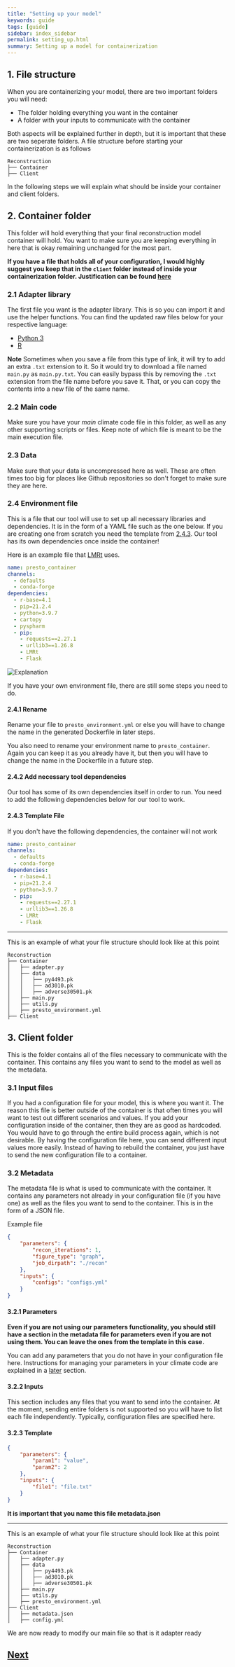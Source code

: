 ```yaml
---
title: "Setting up your model"
keywords: guide
tags: [guide]
sidebar: index_sidebar
permalink: setting_up.html
summary: Setting up a model for containerization
---
```



## 1. File structure
When you are containerizing your model, there are two important folders you will need:
* The folder holding everything you want in the container
* A folder with your inputs to communicate with the container

Both aspects will be explained further in depth, but it is important that these are two seperate folders. A file structure before starting your containerization is as follows

```
Reconstruction
├── Container
├── Client
```

In the following steps we will explain what should be inside your container and client folders.

## 2. Container folder
This folder will hold everything that your final reconstruction model container will hold. You want to make sure you are keeping everything in here that is okay remaining unchanged for the most part.

**If you have a file that holds all of your configuration, I would highly suggest you keep that in the `client` folder instead of inside your containerization folder. Justification can be found [here](https://fossilizedcontainers.github.io/fossilized-controller/setting_up.html#31-input-files)**

### 2.1 Adapter library
The first file you want is the adapter library. This is so you can import it and use the helper functions. You can find the updated raw files below for your respective language:
* [Python 3](https://raw.githubusercontent.com/FossilizedContainers/fossilized-controller/trunk/python-adapter/adapter.py)
* [R](https://raw.githubusercontent.com/FossilizedContainers/fossilized-controller/trunk/r-adapter/adapter.R)

**Note**
Sometimes when you save a file from this type of link, it will try to add an extra `.txt` extension to it. So it would try to download a file named `main.py` as `main.py.txt`. You can easily bypass this by removing the `.txt` extension from the file name before you save it. That, or you can copy the contents into a new file of the same name.

### 2.2 Main code
Make sure you have your *main* climate code file in this folder, as well as any other supporting scripts or files. Keep note of which file is meant to be the main execution file.

### 2.3 Data
Make sure that your data is uncompressed here as well. These are often times too big for places like Github repositories so don't forget to make sure they are here.

### 2.4 Environment file
This is a file that our tool will use to set up all necessary libraries and dependencies. It is in the form of a YAML file such as the one below. If you are creating one from scratch you need the template from [2.4.3](https://fossilizedcontainers.github.io/fossilized-controller/setting_up.html#243-template-file). Our tool has its own dependencies once inside the container!

Here is an example file that [LMRt](https://fossilizedcontainers.github.io/fossilized-controller/gathering_files.html) uses.
```yml
name: presto_container
channels:
  - defaults
  - conda-forge
dependencies:
  - r-base=4.1
  - pip=21.2.4
  - python=3.9.7
  - cartopy
  - pyspharm
  - pip:
    - requests==2.27.1
    - urllib3==1.26.8
    - LMRt
    - Flask
```

![Explanation](images/env_example.png)

If you have your own environment file, there are still some steps you need to do.

#### 2.4.1 Rename
Rename your file to `presto_environment.yml` or else you will have to change the name in the generated Dockerfile in later steps.

You also need to rename your environment name to `presto_container`. Again you can keep it as you already have it, but then you will have to change the name in the Dockerfile in a future step.

#### 2.4.2 Add necessary tool dependencies
Our tool has some of its own dependencies itself in order to run. You need to add the following dependencies below for our tool to work.

#### 2.4.3 Template File
If you don't have the following dependencies, the container will not work
```yaml
name: presto_container
channels:
  - defaults
  - conda-forge
dependencies:
  - r-base=4.1
  - pip=21.2.4
  - python=3.9.7
  - pip:
    - requests==2.27.1
    - urllib3==1.26.8
    - LMRt
    - Flask
```

---
This is an example of what your file structure should look like at this point
```
Reconstruction
├── Container
│   ├── adapter.py
│   ├── data
│   │   ├── py4493.pk
│   │   ├── ad3010.pk
│   │   ├── adverse30501.pk
│   ├── main.py
│   ├── utils.py
│   ├── presto_environment.yml
├── Client
```

## 3. Client folder
This is the folder contains all of the files necessary to communicate with the container. This contains any files you want to send to the model as well as the metadata.

### 3.1 Input files
If you had a configuration file for your model, this is where you want it. The reason this file is better outside of the container is that often times you will want to test out different scenarios and values. If you add your configuration inside of the container, then they are as good as hardcoded. You would have to go through the entire build process again, which is not desirable. By having the configuration file here, you can send different input values more easily. Instead of having to rebuild the container, you just have to send the new configuration file to a container.

### 3.2 Metadata
The metadata file is what is used to communicate with the container. It contains any parameters not already in your configuration file (if you have one) as well as the files you want to send to the container. This is in the form of a JSON file.

Example file
```json
{
    "parameters": {
        "recon_iterations": 1,
        "figure_type": "graph",
        "job_dirpath": "./recon"
    },
    "inputs": {
        "configs": "configs.yml"
    }
}
```

#### 3.2.1 Parameters
**Even if you are not using our parameters functionality, you should still have a section in the metadata file for parameters even if you are not using them. You can leave the ones from the template in this case.**

You can add any parameters that you do not have in your configuration file here. Instructions for managing your parameters in your climate code are explained in a [later](https://fossilizedcontainers.github.io/fossilized-controller/adding_adapter.html#3-getting-parameters) section.

#### 3.2.2 Inputs
This section includes any files that you want to send into the container. At the moment, sending entire folders is not supported so you will have to list each file independently. Typically, configuration files are specified here.

#### 3.2.3 Template
```json
{
    "parameters": {
        "param1": "value",
        "param2": 2
    },
    "inputs": {
        "file1": "file.txt"
    }
}
```

**It is important that you name this file metadata.json**

---
This is an example of what your file structure should look like at this point
```
Reconstruction
├── Container
│   ├── adapter.py
│   ├── data
│   │   ├── py4493.pk
│   │   ├── ad3010.pk
│   │   ├── adverse30501.pk
│   ├── main.py
│   ├── utils.py
│   ├── presto_environment.yml
├── Client
│   ├── metadata.json
│   ├── config.yml
```

We are now ready to modify our main file so that is it adapter ready
## [Next](https://fossilizedcontainers.github.io/fossilized-controller/adding_adapter.html)
